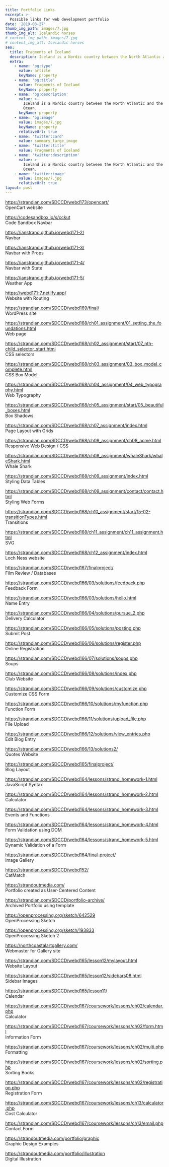 ```yaml
---
title: Portfolio Links
excerpt: >-
  Possible links for web development portfolio
date: '2019-03-27'
thumb_img_path: images/7.jpg
thumb_img_alt: Icelandic horses
# content_img_path: images/7.jpg
# content_img_alt: Icelandic horses
seo:
  title: Fragments of Iceland
  description: Iceland is a Nordic country between the North Atlantic and the Arctic Ocean.
  extra:
    - name: 'og:type'
      value: article
      keyName: property
    - name: 'og:title'
      value: Fragments of Iceland
      keyName: property
    - name: 'og:description'
      value: >-
        Iceland is a Nordic country between the North Atlantic and the Arctic
        Ocean.
      keyName: property
    - name: 'og:image'
      value: images/7.jpg
      keyName: property
      relativeUrl: true
    - name: 'twitter:card'
      value: summary_large_image
    - name: 'twitter:title'
      value: Fragments of Iceland
    - name: 'twitter:description'
      value: >-
        Iceland is a Nordic country between the North Atlantic and the Arctic
        Ocean.
    - name: 'twitter:image'
      value: images/7.jpg
      relativeUrl: true
layout: post
---
```


<a href="https://strandian.com/SDCCD/webd173/opencart/" target="_blank">https://strandian.com/SDCCD/webd173/opencart/</a> <br />OpenCart website

<a href="https://codesandbox.io/s/cckut" target="_blank">https://codesandbox.io/s/cckut</a> <br />Code Sandbox Navbar

<a href="https://ianstrand.github.io/webd171-2/" target="_blank">https://ianstrand.github.io/webd171-2/</a> <br />Navbar

<a href="https://ianstrand.github.io/webd171-3/" target="_blank">https://ianstrand.github.io/webd171-3/</a> <br />Navbar with Props

<a href="https://ianstrand.github.io/webd171-4/" target="_blank">https://ianstrand.github.io/webd171-4/</a> <br />Navbar with State

<a href="https://ianstrand.github.io/webd171-5/" target="_blank">https://ianstrand.github.io/webd171-5/</a> <br />Weather App

<a href="https://webd171-7.netlify.app/" target="_blank">https://webd171-7.netlify.app/</a> <br />Website with Routing

<a href="https://strandian.com/SDCCD/webd169/final/" target="_blank">https://strandian.com/SDCCD/webd169/final/</a> <br />WordPress site

<a href="https://strandian.com/SDCCD/webd168/ch01_assignment/01_setting_the_foundations.html" target="_blank">https://strandian.com/SDCCD/webd168/ch01_assignment/01_setting_the_foundations.html</a> <br />Web page

<a href="https://strandian.com/SDCCD/webd168/ch02_assignment/start/07_nth-child_selector_start.html" target="_blank">https://strandian.com/SDCCD/webd168/ch02_assignment/start/07_nth-child_selector_start.html</a> <br />CSS selectors

<a href="https://strandian.com/SDCCD/webd168/ch03_assignment/03_box_model_complete.html" target="_blank">https://strandian.com/SDCCD/webd168/ch03_assignment/03_box_model_complete.html</a> <br />CSS Box Model

<a href="https://strandian.com/SDCCD/webd168/ch04_assignment/04_web_typography.html" target="_blank">https://strandian.com/SDCCD/webd168/ch04_assignment/04_web_typography.html</a> <br />Web Typography

<a href="https://strandian.com/SDCCD/webd168/ch05_assignment/start/05_beautiful_boxes.html" target="_blank">https://strandian.com/SDCCD/webd168/ch05_assignment/start/05_beautiful_boxes.html</a> <br />Box Shadows

<a href="https://strandian.com/SDCCD/webd168/ch07_assignment/index.html" target="_blank">https://strandian.com/SDCCD/webd168/ch07_assignment/index.html</a> <br />Page Layout with Grids

<a href="https://strandian.com/SDCCD/webd168/ch08_assignment/ch08_acme.html" target="_blank">https://strandian.com/SDCCD/webd168/ch08_assignment/ch08_acme.html</a> <br />Responsive Web Design / CSS

<a href="https://strandian.com/SDCCD/webd168/ch08_assignment/whaleShark/whaleShark.html" target="_blank">https://strandian.com/SDCCD/webd168/ch08_assignment/whaleShark/whaleShark.html</a> <br />Whale Shark

<a href="https://strandian.com/SDCCD/webd168/ch09_assignment/index.html" target="_blank">https://strandian.com/SDCCD/webd168/ch09_assignment/index.html</a> <br />Styling Data Tables

<a href="https://strandian.com/SDCCD/webd168/ch09_assignment/contact/contact.html" target="_blank">https://strandian.com/SDCCD/webd168/ch09_assignment/contact/contact.html</a> <br />Styling Web Forms

<a href="https://strandian.com/SDCCD/webd168/ch10_assignment/start/15-02-transitionTypes.html" target="_blank">https://strandian.com/SDCCD/webd168/ch10_assignment/start/15-02-transitionTypes.html</a> <br />Transitions

<a href="https://strandian.com/SDCCD/webd168/ch11_assignment/ch11_assignment.html" target="_blank">https://strandian.com/SDCCD/webd168/ch11_assignment/ch11_assignment.html</a> <br />SVG

<a href="https://strandian.com/SDCCD/webd168/ch12_assignment/index.html" target="_blank">https://strandian.com/SDCCD/webd168/ch12_assignment/index.html</a> <br />Loch Ness website

<a href="https://strandian.com/SDCCD/webd167/finalproject/" target="_blank">https://strandian.com/SDCCD/webd167/finalproject/</a> <br />Film Review / Databases

<a href="https://strandian.com/SDCCD/webd166/03/solutions/feedback.php" target="_blank">https://strandian.com/SDCCD/webd166/03/solutions/feedback.php</a> <br />Feedback Form

<a href="https://strandian.com/SDCCD/webd166/03/solutions/hello.html" target="_blank">https://strandian.com/SDCCD/webd166/03/solutions/hello.html</a> <br />Name Entry

<a href="https://strandian.com/SDCCD/webd166/04/solutions/pursue_2.php" target="_blank">https://strandian.com/SDCCD/webd166/04/solutions/pursue_2.php</a> <br />Delivery Calculator

<a href="https://strandian.com/SDCCD/webd166/05/solutions/posting.php" target="_blank">https://strandian.com/SDCCD/webd166/05/solutions/posting.php</a> <br />Submit Post

<a href="https://strandian.com/SDCCD/webd166/06/solutions/register.php" target="_blank">https://strandian.com/SDCCD/webd166/06/solutions/register.php</a> <br />Online Registration

<a href="https://strandian.com/SDCCD/webd166/07/solutions/soups.php" target="_blank">https://strandian.com/SDCCD/webd166/07/solutions/soups.php</a> <br />Soups

<a href="https://strandian.com/SDCCD/webd166/08/solutions/index.php" target="_blank">https://strandian.com/SDCCD/webd166/08/solutions/index.php</a> <br />Club Website

<a href="https://strandian.com/SDCCD/webd166/09/solutions/customize.php" target="_blank">https://strandian.com/SDCCD/webd166/09/solutions/customize.php</a> <br />Customize CSS Form

<a href="https://strandian.com/SDCCD/webd166/10/solutions/myfunction.php" target="_blank">https://strandian.com/SDCCD/webd166/10/solutions/myfunction.php</a> <br />Function Form

<a href="https://strandian.com/SDCCD/webd166/11/solutions/upload_file.php" target="_blank">https://strandian.com/SDCCD/webd166/11/solutions/upload_file.php</a> <br />File Upload

<a href="https://strandian.com/SDCCD/webd166/12/solutions/view_entries.php" target="_blank">https://strandian.com/SDCCD/webd166/12/solutions/view_entries.php</a> <br />Edit Blog Entry

<a href="https://strandian.com/SDCCD/webd166/13/solutions2/" target="_blank">https://strandian.com/SDCCD/webd166/13/solutions2/</a> <br />Quotes Website

<a href="https://strandian.com/SDCCD/webd165/finalproject/" target="_blank">https://strandian.com/SDCCD/webd165/finalproject/</a> <br />Blog Layout

<a href="https://strandian.com/SDCCD/webd164/lessons/strand_homework-1.html" target="_blank">https://strandian.com/SDCCD/webd164/lessons/strand_homework-1.html</a> <br />JavaScript Syntax

<a href="https://strandian.com/SDCCD/webd164/lessons/strand_homework-2.html" target="_blank">https://strandian.com/SDCCD/webd164/lessons/strand_homework-2.html</a> <br />Calculator

<a href="https://strandian.com/SDCCD/webd164/lessons/strand_homework-3.html" target="_blank">https://strandian.com/SDCCD/webd164/lessons/strand_homework-3.html</a> <br />Events and Functions

<a href="https://strandian.com/SDCCD/webd164/lessons/strand_homework-4.html" target="_blank">https://strandian.com/SDCCD/webd164/lessons/strand_homework-4.html</a> <br />Form Validation using DOM

<a href="https://strandian.com/SDCCD/webd164/lessons/strand_homework-5.html" target="_blank">https://strandian.com/SDCCD/webd164/lessons/strand_homework-5.html</a> <br />Dynamic Validation of a Form

<a href="https://strandian.com/SDCCD/webd164/final-project/" target="_blank">https://strandian.com/SDCCD/webd164/final-project/</a> <br />Image Gallery

<a href="https://strandian.com/SDCCD/webd152/" target="_blank">https://strandian.com/SDCCD/webd152/</a> <br />CatMatch

<a href="https://strandoutmedia.com/" target="_blank">https://strandoutmedia.com/</a> <br />Portfolio created as User-Centered Content

<a href="https://strandian.com/SDCCD/portfolio-archive/" target="_blank">https://strandian.com/SDCCD/portfolio-archive/</a> <br />Archived Portfolio using template

<a href="https://openprocessing.org/sketch/642529" target="_blank">https://openprocessing.org/sketch/642529</a> <br />OpenProcessing Sketch

<a href="https://openprocessing.org/sketch/193833" target="_blank">https://openprocessing.org/sketch/193833</a> <br />OpenProcessing Sketch 2

<a href="https://northcoastalartgallery.com/" target="_blank">https://northcoastalartgallery.com/</a> <br />Webmaster for Gallery site

<a href="https://strandian.com/SDCCD/webd165/lesson12/mylayout.html" target="_blank">https://strandian.com/SDCCD/webd165/lesson12/mylayout.html</a> <br />Website Layout

<a href="https://strandian.com/SDCCD/webd165/lesson12/sidebars08.html" target="_blank">https://strandian.com/SDCCD/webd165/lesson12/sidebars08.html</a> <br />Sidebar Images

<a href="https://strandian.com/SDCCD/webd165/lesson11/" target="_blank">https://strandian.com/SDCCD/webd165/lesson11/</a> <br />Calendar

<a href="https://strandian.com/SDCCD/webd167/coursework/lessons/ch02/calendar.php" target="_blank">https://strandian.com/SDCCD/webd167/coursework/lessons/ch02/calendar.php</a> <br />Calculator

<a href="https://strandian.com/SDCCD/webd167/coursework/lessons/ch02/form.html" target="_blank">https://strandian.com/SDCCD/webd167/coursework/lessons/ch02/form.html</a> <br />Information Form

<a href="https://strandian.com/SDCCD/webd167/coursework/lessons/ch02/multi.php" target="_blank">https://strandian.com/SDCCD/webd167/coursework/lessons/ch02/multi.php</a> <br />Formatting

<a href="https://strandian.com/SDCCD/webd167/coursework/lessons/ch02/sorting.php" target="_blank">https://strandian.com/SDCCD/webd167/coursework/lessons/ch02/sorting.php</a> <br />Sorting Books

<a href="https://strandian.com/SDCCD/webd167/coursework/lessons/ch02/registration.php" target="_blank">https://strandian.com/SDCCD/webd167/coursework/lessons/ch02/registration.php</a> <br />Registration Form

<a href="https://strandian.com/SDCCD/webd167/coursework/lessons/ch13/calculator.php" target="_blank">https://strandian.com/SDCCD/webd167/coursework/lessons/ch13/calculator.php</a> <br />Cost Calculator

<a href="https://strandian.com/SDCCD/webd167/coursework/lessons/ch13/email.php" target="_blank">https://strandian.com/SDCCD/webd167/coursework/lessons/ch13/email.php</a> <br />Contact Form

<a href="https://strandoutmedia.com/portfolio/graphic" target="_blank">https://strandoutmedia.com/portfolio/graphic</a> <br />Graphic Design Examples

<a href="https://strandoutmedia.com/portfolio/illustration" target="_blank">https://strandoutmedia.com/portfolio/illustration</a> <br />Digital Illustration